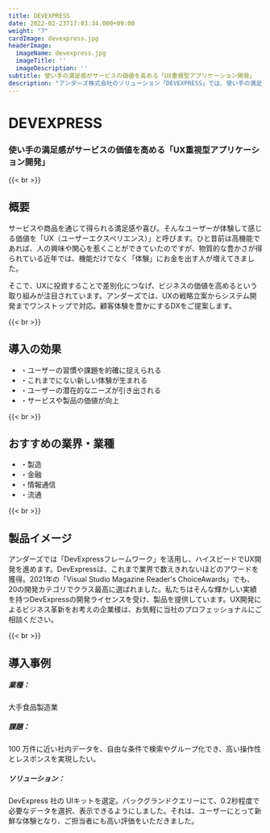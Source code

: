 ```yaml
---
title: DEVEXPRESS
date: 2022-02-23T17:03:34.000+09:00
weight: "7"
cardImage: devexpress.jpg
headerImage:
  imageName: devexpress.jpg
  imageTitle: ''
  imageDescription: ''
subtitle: 使い手の満足感がサービスの価値を高める「UX重視型アプリケーション開発」
description: "アンダーズ株式会社のソリューション「DEVEXPRESS」では、使い手の満足感がサービスの価値を高める「UX重視型アプリケーション開発」をご提供します。「DevExpressフレームワーク」を活用し、ハイスピードでUX開発を進めます。UX開発によるビジネス革新をお考えの企業様は、お気軽に当社のプロフェッショナルにご相談ください。"
---
```

# DEVEXPRESS

### 使い手の満足感がサービスの価値を高める「UX重視型アプリケーション開発」

{{< br >}}

## 概要

サービスや商品を通じて得られる満足感や喜び。そんなユーザーが体験して感じる価値を「UX（ユーザーエクスペリエンス）」と呼びます。ひと昔前は高機能であれば、人の興味や関心を惹くことができていたのですが、物質的な豊かさが得られている近年では、機能だけでなく「体験」にお金を出す人が増えてきました。

そこで、UXに投資することで差別化につなげ、ビジネスの価値を高めるという取り組みが注目されています。アンダーズでは、UXの戦略立案からシステム開発までワンストップで対応。顧客体験を豊かにするDXをご提案します。

{{< br >}}

## 導入の効果

* ・ユーザーの習慣や課題を的確に捉えられる
* ・これまでにない新しい体験が生まれる
* ・ユーザーの潜在的なニーズが引き出される
* ・サービスや製品の価値が向上

{{< br >}}

## おすすめの業界・業種

* ・製造
* ・金融
* ・情報通信
* ・流通

{{< br >}}

## 製品イメージ

アンダーズでは「DevExpressフレームワーク」を活用し、ハイスピードでUX開発を進めます。DevExpressは、これまで業界で数えきれないほどのアワードを獲得。2021年の「Visual Studio Magazine Reader's ChoiceAwards」でも、20の開発カテゴリでクラス最高に選ばれました。私たちはそんな輝かしい実績を持つDevExpressの開発ライセンスを受け、製品を提供しています。UX開発によるビジネス革新をお考えの企業様は、お気軽に当社のプロフェッショナルにご相談ください。

{{< br >}}

## 導入事例

##### **業種**：

大手食品製造業

##### **課題**：

100 万件に近い社内データを、自由な条件で検索やグループ化でき、高い操作性とレスポンスを実現したい。

##### **ソリューション**：

DevExpress 社の UIキットを選定。バックグランドクエリーにて、0.2秒程度で必要なデータを選択、表示できるようにしました。それは、ユーザーにとって新鮮な体験となり、ご担当者にも高い評価をいただきました。